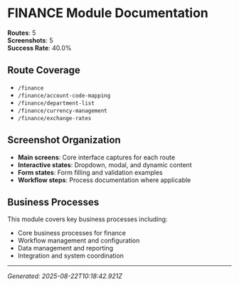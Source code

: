 # FINANCE Module Documentation

**Routes**: 5  
**Screenshots**: 5  
**Success Rate**: 40.0%

## Route Coverage

- `/finance`
- `/finance/account-code-mapping`
- `/finance/department-list`
- `/finance/currency-management`
- `/finance/exchange-rates`

## Screenshot Organization

- **Main screens**: Core interface captures for each route
- **Interactive states**: Dropdown, modal, and dynamic content
- **Form states**: Form filling and validation examples
- **Workflow steps**: Process documentation where applicable

## Business Processes

This module covers key business processes including:

- Core business processes for finance
- Workflow management and configuration
- Data management and reporting
- Integration and system coordination

---

*Generated: 2025-08-22T10:18:42.921Z*
